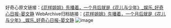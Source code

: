 好奇心原文链接：[《花样姐姐》先播着，一个月后就是《花儿与少年》_娱乐_好奇心日报-晏文静](https://www.qdaily.com/articles/7492.html)
WebArchive归档链接：[《花样姐姐》先播着，一个月后就是《花儿与少年》_娱乐_好奇心日报-晏文静](http://web.archive.org/web/20190623172403/https://www.qdaily.com/articles/7492.html)
![image](http://ww3.sinaimg.cn/large/007d5XDply1g3wjjfv173j30u02rhhdt)